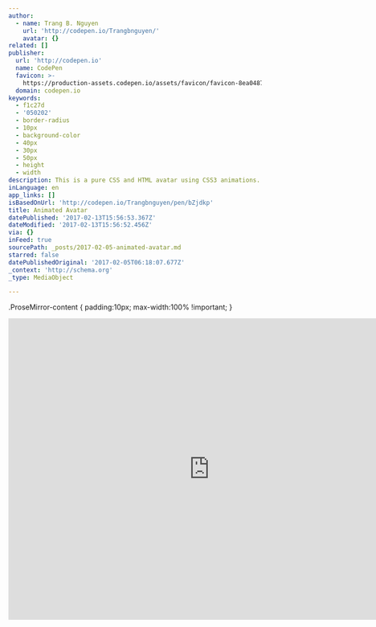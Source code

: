 ```yaml
---
author:
  - name: Trang B. Nguyen
    url: 'http://codepen.io/Trangbnguyen/'
    avatar: {}
related: []
publisher:
  url: 'http://codepen.io'
  name: CodePen
  favicon: >-
    https://production-assets.codepen.io/assets/favicon/favicon-8ea04875e70c4b0bb41da869e81236e54394d63638a1ef12fa558a4a835f1164.ico
  domain: codepen.io
keywords:
  - f1c27d
  - '050202'
  - border-radius
  - 10px
  - background-color
  - 40px
  - 30px
  - 50px
  - height
  - width
description: This is a pure CSS and HTML avatar using CSS3 animations...
inLanguage: en
app_links: []
isBasedOnUrl: 'http://codepen.io/Trangbnguyen/pen/bZjdkp'
title: Animated Avatar
datePublished: '2017-02-13T15:56:53.367Z'
dateModified: '2017-02-13T15:56:52.456Z'
via: {}
inFeed: true
sourcePath: _posts/2017-02-05-animated-avatar.md
starred: false
datePublishedOriginal: '2017-02-05T06:18:07.677Z'
_context: 'http://schema.org'
_type: MediaObject

---
```

.ProseMirror-content {
      padding:10px;
      max-width:100% !important;
    }

<iframe src="http://cdn.embedly.com/widgets/media.html?src=https%3A%2F%2Fcodepen.io%2FTrangbnguyen%2Fembed%2Fpreview%2FbZjdkp%3Fheight%3D600%26slug-hash%3DbZjdkp%26default-tabs%3Dcss%2Cresult%26host%3Dhttp%253A%252F%252Fcodepen.io%26embed-version%3D2&amp;url=http%3A%2F%2Fcodepen.io%2FTrangbnguyen%2Fpen%2FbZjdkp&amp;image=https%3A%2F%2Fs3-us-west-2.amazonaws.com%2Fi.cdpn.io%2F734275.bZjdkp.small.c82539d7-47d6-4ab8-b682-acfb18490e74.png&amp;key=b7d04c9b404c499eba89ee7072e1c4f7&amp;type=text%2Fhtml&amp;schema=codepen" width="800" height="600" scrolling="no" frameborder="0" allowfullscreen="" style=""></iframe>